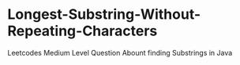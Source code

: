 # Longest-Substring-Without-Repeating-Characters
Leetcodes Medium Level Question Abount  finding Substrings in Java 
